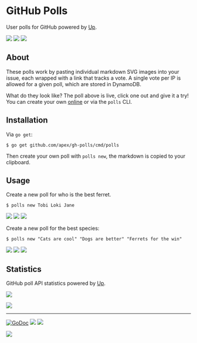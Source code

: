 # GitHub Polls

User polls for GitHub powered by [Up](https://github.com/apex/up).

[![](https://api.gh-polls.com/poll/01BM2T00TMSDTZWJ1RP6TQF200/Option%20A)](https://api.gh-polls.com/poll/01BM2T00TMSDTZWJ1RP6TQF200/Option%20A/vote)
[![](https://api.gh-polls.com/poll/01BM2T00TMSDTZWJ1RP6TQF200/Option%20B)](https://api.gh-polls.com/poll/01BM2T00TMSDTZWJ1RP6TQF200/Option%20B/vote)
[![](https://api.gh-polls.com/poll/01BM2T00TMSDTZWJ1RP6TQF200/Option%20C)](https://api.gh-polls.com/poll/01BM2T00TMSDTZWJ1RP6TQF200/Option%20C/vote)

## About

These polls work by pasting individual markdown SVG images into your issue, each wrapped with a link that tracks a vote. A single vote per IP is allowed for a given poll, which are stored in DynamoDB.

What do they look like? The poll above is live, click one out and give it a try! You can create your own [online](http://gh-polls.netlify.com/) or via the `polls` CLI.

## Installation

Via `go get`:

```
$ go get github.com/apex/gh-polls/cmd/polls
```

Then create your own poll with `polls new`, the markdown is copied to your clipboard.

## Usage

Create a new poll for who is the best ferret.

```
$ polls new Tobi Loki Jane
```

[![](https://api.gh-polls.com/poll/01BM2ZHFZXYKQV9N3HNFXCBH3N/Tobi)](https://api.gh-polls.com/poll/01BM2ZHFZXYKQV9N3HNFXCBH3N/Tobi/vote)
[![](https://api.gh-polls.com/poll/01BM2ZHFZXYKQV9N3HNFXCBH3N/Loki)](https://api.gh-polls.com/poll/01BM2ZHFZXYKQV9N3HNFXCBH3N/Loki/vote)
[![](https://api.gh-polls.com/poll/01BM2ZHFZXYKQV9N3HNFXCBH3N/Jane)](https://api.gh-polls.com/poll/01BM2ZHFZXYKQV9N3HNFXCBH3N/Jane/vote)

Create a new poll for the best species:

```
$ polls new "Cats are cool" "Dogs are better" "Ferrets for the win"
```

[![](https://api.gh-polls.com/poll/01BM2ZHPN7BA19X15SQDGX4D88/Cats%20are%20cool)](https://api.gh-polls.com/poll/01BM2ZHPN7BA19X15SQDGX4D88/Cats%20are%20cool/vote)
[![](https://api.gh-polls.com/poll/01BM2ZHPN7BA19X15SQDGX4D88/Dogs%20are%20better)](https://api.gh-polls.com/poll/01BM2ZHPN7BA19X15SQDGX4D88/Dogs%20are%20better/vote)
[![](https://api.gh-polls.com/poll/01BM2ZHPN7BA19X15SQDGX4D88/Ferrets%20for%20the%20win)](https://api.gh-polls.com/poll/01BM2ZHPN7BA19X15SQDGX4D88/Ferrets%20for%20the%20win/vote)

## Statistics

GitHub poll API statistics powered by [Up](https://github.com/apex/up).

![](https://q3qxtefzqa.execute-api.us-west-2.amazonaws.com/production/timeseries/start:-1M/title:Requests/max-points:750)

![](https://q3qxtefzqa.execute-api.us-west-2.amazonaws.com/production/timeseries/title:Latency/start:-1M/metric:Latency/stat:Average/x-suffix:%20ms/max-points:750)

---

[![GoDoc](https://godoc.org/github.com/apex/gh-polls?status.svg)](https://godoc.org/github.com/apex/gh-polls)
![](https://img.shields.io/badge/license-MIT-blue.svg)
![](https://img.shields.io/badge/status-experimental-orange.svg)

<a href="https://apex.sh"><img src="http://tjholowaychuk.com:6000/svg/sponsor"></a>
